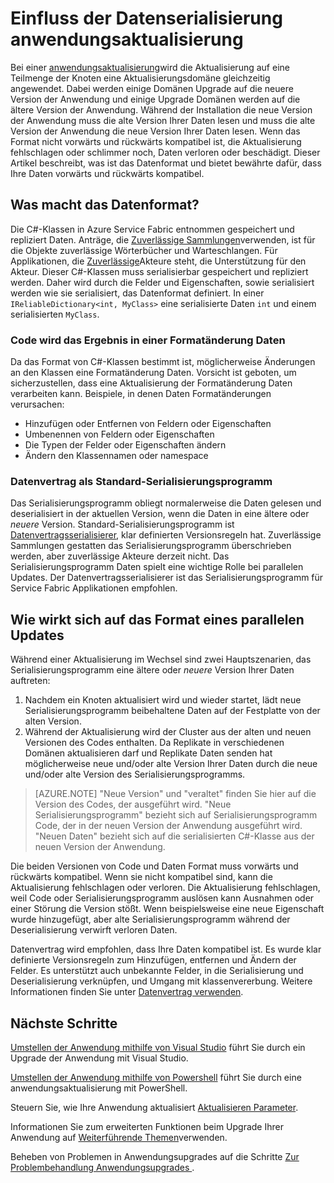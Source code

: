 <properties
   pageTitle="Anwendung aktualisieren: Datenserialisierung | Microsoft Azure"
   description="Best Practices für Datenserialisierung und wie sie parallele Upgrades der Anwendung."
   services="service-fabric"
   documentationCenter=".net"
   authors="vturecek"
   manager="timlt"
   editor=""/>

<tags
   ms.service="service-fabric"
   ms.devlang="dotnet"
   ms.topic="article"
   ms.tgt_pltfrm="NA"
   ms.workload="NA"
   ms.date="10/19/2016"
   ms.author="vturecek"/>


# <a name="how-data-serialization-affects-an-application-upgrade"></a>Einfluss der Datenserialisierung anwendungsaktualisierung

Bei einer [anwendungsaktualisierung](service-fabric-application-upgrade.md)wird die Aktualisierung auf eine Teilmenge der Knoten eine Aktualisierungsdomäne gleichzeitig angewendet. Dabei werden einige Domänen Upgrade auf die neuere Version der Anwendung und einige Upgrade Domänen werden auf die ältere Version der Anwendung. Während der Installation die neue Version der Anwendung muss die alte Version Ihrer Daten lesen und muss die alte Version der Anwendung die neue Version Ihrer Daten lesen. Wenn das Format nicht vorwärts und rückwärts kompatibel ist, die Aktualisierung fehlschlagen oder schlimmer noch, Daten verloren oder beschädigt. Dieser Artikel beschreibt, was ist das Datenformat und bietet bewährte dafür, dass Ihre Daten vorwärts und rückwärts kompatibel.


## <a name="what-makes-up-your-data-format"></a>Was macht das Datenformat?

Die C#-Klassen in Azure Service Fabric entnommen gespeichert und repliziert Daten. Anträge, die [Zuverlässige Sammlungen](service-fabric-reliable-services-reliable-collections.md)verwenden, ist für die Objekte zuverlässige Wörterbücher und Warteschlangen. Für Applikationen, die [Zuverlässige](service-fabric-reliable-actors-introduction.md)Akteure steht, die Unterstützung für den Akteur. Dieser C#-Klassen muss serialisierbar gespeichert und repliziert werden. Daher wird durch die Felder und Eigenschaften, sowie serialisiert werden wie sie serialisiert, das Datenformat definiert. In einer `IReliableDictionary<int, MyClass>` eine serialisierte Daten `int` und einem serialisierten `MyClass`.

### <a name="code-changes-that-result-in-a-data-format-change"></a>Code wird das Ergebnis in einer Formatänderung Daten

Da das Format von C#-Klassen bestimmt ist, möglicherweise Änderungen an den Klassen eine Formatänderung Daten. Vorsicht ist geboten, um sicherzustellen, dass eine Aktualisierung der Formatänderung Daten verarbeiten kann. Beispiele, in denen Daten Formatänderungen verursachen:

- Hinzufügen oder Entfernen von Feldern oder Eigenschaften
- Umbenennen von Feldern oder Eigenschaften
- Die Typen der Felder oder Eigenschaften ändern
- Ändern den Klassennamen oder namespace

### <a name="data-contract-as-the-default-serializer"></a>Datenvertrag als Standard-Serialisierungsprogramm

Das Serialisierungsprogramm obliegt normalerweise die Daten gelesen und deserialisiert in der aktuellen Version, wenn die Daten in eine ältere oder *neuere* Version. Standard-Serialisierungsprogramm ist [Datenvertragsserialisierer](https://msdn.microsoft.com/library/ms733127.aspx), klar definierten Versionsregeln hat. Zuverlässige Sammlungen gestatten das Serialisierungsprogramm überschrieben werden, aber zuverlässige Akteure derzeit nicht. Das Serialisierungsprogramm Daten spielt eine wichtige Rolle bei parallelen Updates. Der Datenvertragsserialisierer ist das Serialisierungsprogramm für Service Fabric Applikationen empfohlen.


## <a name="how-the-data-format-affects-a-rolling-upgrade"></a>Wie wirkt sich auf das Format eines parallelen Updates

Während einer Aktualisierung im Wechsel sind zwei Hauptszenarien, das Serialisierungsprogramm eine ältere oder *neuere* Version Ihrer Daten auftreten:

1. Nachdem ein Knoten aktualisiert wird und wieder startet, lädt neue Serialisierungsprogramm beibehaltene Daten auf der Festplatte von der alten Version.
2. Während der Aktualisierung wird der Cluster aus der alten und neuen Versionen des Codes enthalten. Da Replikate in verschiedenen Domänen aktualisieren darf und Replikate Daten senden hat möglicherweise neue und/oder alte Version Ihrer Daten durch die neue und/oder alte Version des Serialisierungsprogramms.

> [AZURE.NOTE] "Neue Version" und "veraltet" finden Sie hier auf die Version des Codes, der ausgeführt wird. "Neue Serialisierungsprogramm" bezieht sich auf Serialisierungsprogramm Code, der in der neuen Version der Anwendung ausgeführt wird. "Neuen Daten" bezieht sich auf die serialisierten C#-Klasse aus der neuen Version der Anwendung.

Die beiden Versionen von Code und Daten Format muss vorwärts und rückwärts kompatibel. Wenn sie nicht kompatibel sind, kann die Aktualisierung fehlschlagen oder verloren. Die Aktualisierung fehlschlagen, weil Code oder Serialisierungsprogramm auslösen kann Ausnahmen oder einer Störung die Version stößt. Wenn beispielsweise eine neue Eigenschaft wurde hinzugefügt, aber alte Serialisierungsprogramm während der Deserialisierung verwirft verloren Daten.

Datenvertrag wird empfohlen, dass Ihre Daten kompatibel ist. Es wurde klar definierte Versionsregeln zum Hinzufügen, entfernen und Ändern der Felder. Es unterstützt auch unbekannte Felder, in die Serialisierung und Deserialisierung verknüpfen, und Umgang mit klassenvererbung. Weitere Informationen finden Sie unter [Datenvertrag verwenden](https://msdn.microsoft.com/library/ms733127.aspx).


## <a name="next-steps"></a>Nächste Schritte

[Umstellen der Anwendung mithilfe von Visual Studio](service-fabric-application-upgrade-tutorial.md) führt Sie durch ein Upgrade der Anwendung mit Visual Studio.

[Umstellen der Anwendung mithilfe von Powershell](service-fabric-application-upgrade-tutorial-powershell.md) führt Sie durch eine anwendungsaktualisierung mit PowerShell.

Steuern Sie, wie Ihre Anwendung aktualisiert [Aktualisieren Parameter](service-fabric-application-upgrade-parameters.md).

Informationen Sie zum erweiterten Funktionen beim Upgrade Ihrer Anwendung auf [Weiterführende Themen](service-fabric-application-upgrade-advanced.md)verwenden.

Beheben von Problemen in Anwendungsupgrades auf die Schritte [Zur Problembehandlung Anwendungsupgrades ](service-fabric-application-upgrade-troubleshooting.md).
